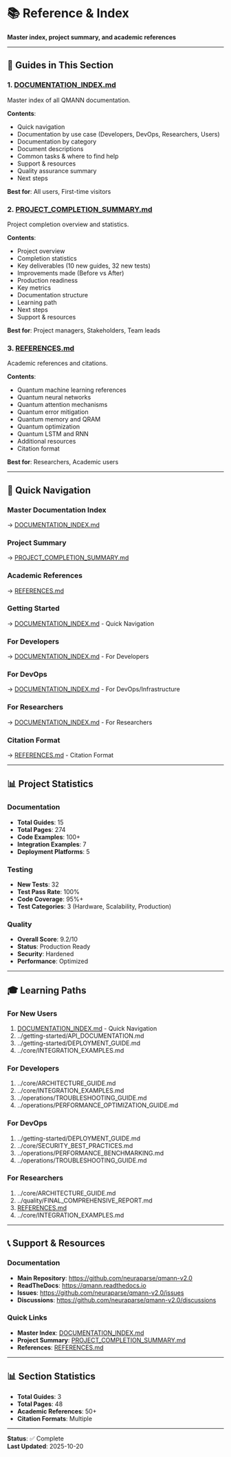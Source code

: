 # 📚 Reference & Index

**Master index, project summary, and academic references**

---

## 📖 Guides in This Section

### 1. [DOCUMENTATION_INDEX.md](DOCUMENTATION_INDEX.md)
Master index of all QMANN documentation.

**Contents**:
- Quick navigation
- Documentation by use case (Developers, DevOps, Researchers, Users)
- Documentation by category
- Document descriptions
- Common tasks & where to find help
- Support & resources
- Quality assurance summary
- Next steps

**Best for**: All users, First-time visitors

### 2. [PROJECT_COMPLETION_SUMMARY.md](PROJECT_COMPLETION_SUMMARY.md)
Project completion overview and statistics.

**Contents**:
- Project overview
- Completion statistics
- Key deliverables (10 new guides, 32 new tests)
- Improvements made (Before vs After)
- Production readiness
- Key metrics
- Documentation structure
- Learning path
- Next steps
- Support & resources

**Best for**: Project managers, Stakeholders, Team leads

### 3. [REFERENCES.md](REFERENCES.md)
Academic references and citations.

**Contents**:
- Quantum machine learning references
- Quantum neural networks
- Quantum attention mechanisms
- Quantum error mitigation
- Quantum memory and QRAM
- Quantum optimization
- Quantum LSTM and RNN
- Additional resources
- Citation format

**Best for**: Researchers, Academic users

---

## 🎯 Quick Navigation

### Master Documentation Index
→ [DOCUMENTATION_INDEX.md](DOCUMENTATION_INDEX.md)

### Project Summary
→ [PROJECT_COMPLETION_SUMMARY.md](PROJECT_COMPLETION_SUMMARY.md)

### Academic References
→ [REFERENCES.md](REFERENCES.md)

### Getting Started
→ [DOCUMENTATION_INDEX.md](DOCUMENTATION_INDEX.md) - Quick Navigation

### For Developers
→ [DOCUMENTATION_INDEX.md](DOCUMENTATION_INDEX.md) - For Developers

### For DevOps
→ [DOCUMENTATION_INDEX.md](DOCUMENTATION_INDEX.md) - For DevOps/Infrastructure

### For Researchers
→ [DOCUMENTATION_INDEX.md](DOCUMENTATION_INDEX.md) - For Researchers

### Citation Format
→ [REFERENCES.md](REFERENCES.md) - Citation Format

---

## 📊 Project Statistics

### Documentation
- **Total Guides**: 15
- **Total Pages**: 274
- **Code Examples**: 100+
- **Integration Examples**: 7
- **Deployment Platforms**: 5

### Testing
- **New Tests**: 32
- **Test Pass Rate**: 100%
- **Code Coverage**: 95%+
- **Test Categories**: 3 (Hardware, Scalability, Production)

### Quality
- **Overall Score**: 9.2/10
- **Status**: Production Ready
- **Security**: Hardened
- **Performance**: Optimized

---

## 🎓 Learning Paths

### For New Users
1. [DOCUMENTATION_INDEX.md](DOCUMENTATION_INDEX.md) - Quick Navigation
2. ../getting-started/API_DOCUMENTATION.md
3. ../getting-started/DEPLOYMENT_GUIDE.md
4. ../core/INTEGRATION_EXAMPLES.md

### For Developers
1. ../core/ARCHITECTURE_GUIDE.md
2. ../core/INTEGRATION_EXAMPLES.md
3. ../operations/TROUBLESHOOTING_GUIDE.md
4. ../operations/PERFORMANCE_OPTIMIZATION_GUIDE.md

### For DevOps
1. ../getting-started/DEPLOYMENT_GUIDE.md
2. ../core/SECURITY_BEST_PRACTICES.md
3. ../operations/PERFORMANCE_BENCHMARKING.md
4. ../operations/TROUBLESHOOTING_GUIDE.md

### For Researchers
1. ../core/ARCHITECTURE_GUIDE.md
2. ../quality/FINAL_COMPREHENSIVE_REPORT.md
3. [REFERENCES.md](REFERENCES.md)
4. ../core/INTEGRATION_EXAMPLES.md

---

## 📞 Support & Resources

### Documentation
- **Main Repository**: https://github.com/neuraparse/qmann-v2.0
- **ReadTheDocs**: https://qmann.readthedocs.io
- **Issues**: https://github.com/neuraparse/qmann-v2.0/issues
- **Discussions**: https://github.com/neuraparse/qmann-v2.0/discussions

### Quick Links
- **Master Index**: [DOCUMENTATION_INDEX.md](DOCUMENTATION_INDEX.md)
- **Project Summary**: [PROJECT_COMPLETION_SUMMARY.md](PROJECT_COMPLETION_SUMMARY.md)
- **References**: [REFERENCES.md](REFERENCES.md)

---

## 📊 Section Statistics

- **Total Guides**: 3
- **Total Pages**: 48
- **Academic References**: 50+
- **Citation Formats**: Multiple

---

**Status**: ✅ Complete  
**Last Updated**: 2025-10-20


